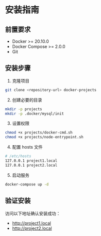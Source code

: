 # 安装指南

## 前置要求

- Docker >= 20.10.0
- Docker Compose >= 2.0.0
- Git

## 安装步骤

1. 克隆项目

```bash
git clone <repository-url> docker-projects
```

2. 创建必要的目录

```bash
mkdir -p projects
mkdir -p .docker/mysql/init
```

3. 设置权限

```bash
chmod +x projects/docker-cmd.sh
chmod +x projects/node-entrypoint.sh
```

4. 配置 hosts 文件

```bash
# /etc/hosts
127.0.0.1 project1.local
127.0.0.1 project2.local
```

5. 启动服务

```bash
docker-compose up -d
```

## 验证安装

访问以下地址确认安装成功：
- http://project1.local
- http://project2.local
